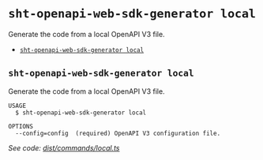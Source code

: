 # `sht-openapi-web-sdk-generator local`

Generate the code from a local OpenAPI V3 file.

- [`sht-openapi-web-sdk-generator local`](#sht-openapi-web-sdk-generator-local)

## `sht-openapi-web-sdk-generator local`

Generate the code from a local OpenAPI V3 file.

```
USAGE
  $ sht-openapi-web-sdk-generator local

OPTIONS
  --config=config  (required) OpenAPI V3 configuration file.
```

_See code: [dist/commands/local.ts](https://github.com/straw-hat-team/javascript-monorepo/blob/v2.7.3/dist/commands/local.ts)_
